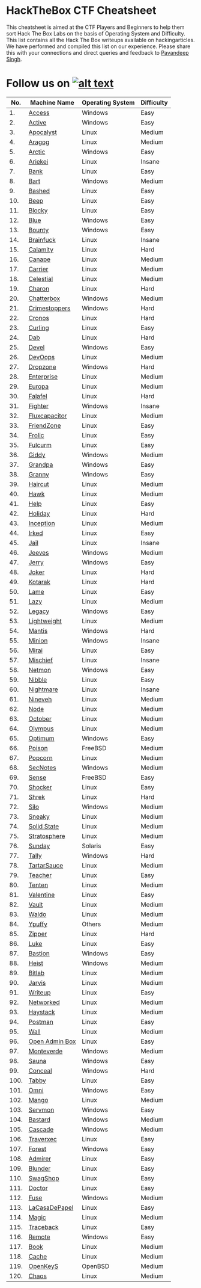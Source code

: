 # HackTheBox CTF Cheatsheet

This cheatsheet is aimed at the CTF Players and Beginners to help them sort Hack The Box Labs on the basis of Operating System and Difficulty. This list contains all the Hack The Box writeups available on hackingarticles. We have performed and compiled this list on our experience. Please share this with your connections and direct queries and feedback to [Pavandeep Singh](https://twitter.com/pavan2318).

[1.1]: http://i.imgur.com/tXSoThF.png
[1]: http://www.twitter.com/hackinarticles
# Follow us on [![alt text][1.1]][1]

| No. | Machine Name | Operating System | Difficulty |
|-----|--------------|------------------|------------------|
| 1.	| [Access](https://www.hackingarticles.in/hack-the-box-access-walkthrough/)|Windows|Easy|
| 2.	| [Active](https://www.hackingarticles.in/hack-the-box-active-walkthrough/)|Windows|Easy|
| 3.	| [Apocalyst](https://www.hackingarticles.in/hack-the-box-challenge-apocalyst-walkthrough/)|Linux|Medium|
| 4.	| [Aragog](https://www.hackingarticles.in/hack-the-box-aragog-walkthrough/)|Linux|Medium|
| 5.	| [Arctic](https://www.hackingarticles.in/hack-the-box-challenge-arctic-walkthrough/)|Windows|Easy|
| 6.	| [Ariekei](https://www.hackingarticles.in/hack-the-box-challenge-ariekei-walkthrough/)|Linux|Insane|
| 7.	| [Bank](https://www.hackingarticles.in/hack-the-box-challenge-bank-walkthrough/)|Linux|Easy|
| 8.	| [Bart](https://www.hackingarticles.in/hack-the-box-bart-walkthrough/)|Windows|Medium|
| 9.	| [Bashed](https://www.hackingarticles.in/hack-the-box-challenge-bashed-walkthrough/)|Linux|Easy|
| 10.	| [Beep](https://www.hackingarticles.in/hack-the-box-challenge-beep-walkthrough/)|Linux|Easy|
| 11.	| [Blocky](https://www.hackingarticles.in/hack-the-box-challenge-blocky-walkthrough/)|Linux|Easy|
| 12.	| [Blue](https://www.hackingarticles.in/hack-the-box-challenge-blue-walkthrough/)|Windows|Easy|
| 13.	| [Bounty](https://www.hackingarticles.in/hack-the-box-bounty-walkthrough/)|Windows|Easy|
| 14.	| [Brainfuck](https://www.hackingarticles.in/hack-the-box-challenge-brainfuck-walkthrough/)|Linux|Insane|
| 15.	| [Calamity](https://www.hackingarticles.in/hack-the-box-challenge-calamity-walkthrough/)|Linux|Hard|
| 16.	| [Canape](https://www.hackingarticles.in/hack-the-box-challenge-canape-walkthrough/)|Linux|Medium|
| 17.	| [Carrier](https://www.hackingarticles.in/hack-the-box-carrier-walkthrough/)|Linux|Medium|
| 18.	| [Celestial](https://www.hackingarticles.in/hack-the-box-celestial-walkthrough/)|Linux|Medium|
| 19.	| [Charon](https://www.hackingarticles.in/hack-the-box-challenge-charon-walkthrough/)|Linux|Hard|
| 20.	| [Chatterbox](https://www.hackingarticles.in/hack-the-box-challenge-chatterbox-walkthrough/)|Windows|Medium|
| 21.	| [Crimestoppers](https://www.hackingarticles.in/hack-the-box-challenge-crimestoppers-walkthrough/)|Windows|Hard|
| 22.	| [Cronos](https://www.hackingarticles.in/hack-the-box-challenge-cronos-walkthrough/)|Linux|Hard|
| 23.	| [Curling](https://www.hackingarticles.in/hack-the-box-curling-walkthrough/)|Linux|Easy|
| 24.	| [Dab](https://www.hackingarticles.in/hack-the-box-dab-walkthrough/)|Linux|Hard|
| 25.	| [Devel](https://www.hackingarticles.in/hack-the-box-challenge-devel-walkthrough/)|Windows|Easy|
| 26.	| [DevOops](https://www.hackingarticles.in/hack-the-box-devoops-walkthrough/)|Linux|Medium|
| 27.	| [Dropzone](https://www.hackingarticles.in/hack-the-box-dropzone-walkthrough/)|Windows|Hard|
| 28.	| [Enterprise](https://www.hackingarticles.in/hack-the-box-challenge-enterprises-walkthrough/)|Linux|Medium|
| 29.	| [Europa](https://www.hackingarticles.in/hack-the-box-challenge-europa-walkthrough/)|Linux|Medium|
| 30.	| [Falafel](https://www.hackingarticles.in/hack-the-box-challenge-falafel-walkthrough/)|Linux|Hard|
| 31.	| [Fighter](https://www.hackingarticles.in/hack-the-box-fighter-walkthrough/)|Windows|Insane|
| 32.	| [Fluxcapacitor](https://www.hackingarticles.in/hack-the-box-challenge-fluxcapacitor-walkthrough/)|Linux|Medium|
| 33.	| [FriendZone](https://www.hackingarticles.in/hack-the-box-friendzone-walkthrough/)|Linux|Easy|
| 34.	| [Frolic](https://www.hackingarticles.in/hack-the-box-frolic-walkthrough/)|Linux|Easy|
| 35.	| [Fulcurm](https://www.hackingarticles.in/hack-the-box-fulcrum-walkthrough/)|Linux|Easy|
| 36.	| [Giddy](https://www.hackingarticles.in/hack-the-box-giddy-walkthrough/)|Windows|Medium|
| 37.	| [Grandpa](https://www.hackingarticles.in/hack-the-box-challenge-grandpa-walkthrough/)|Windows|Easy|
| 38.	| [Granny](https://www.hackingarticles.in/hack-the-box-challenge-granny-walkthrough/)|Windows|Easy|
| 39.	| [Haircut](https://www.hackingarticles.in/hack-the-box-challenge-haircut-walkthrough/)|Linux|Medium|
| 40.	| [Hawk](https://www.hackingarticles.in/hack-the-box-hawk-walkthrough/)|Linux|Medium|
| 41.	| [Help](https://www.hackingarticles.in/hack-the-box-help-walkthrough/)|Linux|Easy|
| 42.	| [Holiday](https://www.hackingarticles.in/hack-the-box-holiday-walkthrough/)|Linux|Hard|
| 43.	| [Inception](https://www.hackingarticles.in/hack-the-box-challenge-inception-walkthrough/)|Linux|Medium|
| 44.	| [Irked](https://www.hackingarticles.in/hack-the-box-irked-walkthrough/)|Linux|Easy|
| 45.	| [Jail](https://www.hackingarticles.in/hack-the-box-challenge-jail-walkthrough/)|Linux|Insane|
| 46.	| [Jeeves](https://www.hackingarticles.in/hack-the-box-challenge-jeeves-walkthrough/)|Windows|Medium|
| 47.	| [Jerry](https://www.hackingarticles.in/hack-the-box-jerry-walkthrough/)|Windows|Easy|
| 48.	| [Joker](https://www.hackingarticles.in/hack-the-box-challenge-joker-walkthrough/)|Linux|Hard|
| 49.	| [Kotarak](https://www.hackingarticles.in/hack-the-box-challenge-kotarak-walkthrough/)|Linux|Hard|
| 50.	| [Lame](https://www.hackingarticles.in/hack-the-box-challenge-lame-walkthrough/)|Linux|Easy|
| 51. | [Lazy](https://www.hackingarticles.in/hack-the-box-challenge-lazy-walkthrough/)|Linux|Medium|
| 52.	| [Legacy](https://www.hackingarticles.in/hack-the-box-challenge-legacy-walkthrough/)|Windows|Easy|
| 53.	| [Lightweight](https://www.hackingarticles.in/lightweight-hack-the-box-walkthrough/)|Linux|Medium|
| 54.	| [Mantis](https://www.hackingarticles.in/hack-the-box-challenge-mantis-walkthrough/)|Windows|Hard|
| 55.	| [Minion](https://www.hackingarticles.in/hack-the-box-minion-walkthrough/)|Windows|Insane|
| 56.	| [Mirai](https://www.hackingarticles.in/hack-the-box-challenge-mirai-walkthrough/)|Linux|Easy|
| 57.	| [Mischief](https://www.hackingarticles.in/hack-the-box-mischief-walkthrough/)|Linux|Insane|
| 58.	| [Netmon](https://www.hackingarticles.in/hack-the-box-netmon-walkthrough/)|Windows|Easy|
| 59.	| [Nibble](https://www.hackingarticles.in/hack-the-box-challenge-nibble-walkthrough/)|Linux|Easy|
| 60.	| [Nightmare](https://www.hackingarticles.in/hack-nightmare-vm-ctf-challenge/)|Linux|Insane|
| 61.	| [Nineveh](https://www.hackingarticles.in/hack-the-box-nineveh-walkthrough/)|Linux|Medium|
| 62.	| [Node](https://www.hackingarticles.in/hack-the-box-challenge-node-walkthrough/)|Linux|Medium|
| 63.	| [October](https://www.hackingarticles.in/hack-the-box-october-walkthrough/)|Linux|Medium|
| 64.	| [Olympus](https://www.hackingarticles.in/hack-the-box-olympus-walkthrough/)|Linux|Medium|
| 65.	| [Optimum](https://www.hackingarticles.in/hack-the-box-challenge-optimum-walkthrough/)|Windows|Easy|
| 66.	| [Poison](https://www.hackingarticles.in/hack-the-box-poison-walkthrough/)|FreeBSD|Medium|
| 67.	| [Popcorn](https://www.hackingarticles.in/hack-the-box-challenge-popcorn-walkthrough/)|Linux|Medium|
| 68.	| [SecNotes](https://www.hackingarticles.in/hack-the-box-secnotes-walkthrough/)|Windows|Medium|
| 69.	| [Sense](https://www.hackingarticles.in/hack-the-box-challenge-sense-walkthrough/)|FreeBSD|Easy|
| 70.	| [Shocker](https://www.hackingarticles.in/hack-the-box-challenge-shocker-walkthrough/)|Linux|Easy|
| 71.	| [Shrek](https://www.hackingarticles.in/hack-the-box-challenge-shrek-walkthrough/)|Linux|Hard|
| 72.	| [Silo](https://www.hackingarticles.in/hack-the-box-silo-walkthrough/)|Windows|Medium|
| 73.	| [Sneaky](https://www.hackingarticles.in/hack-the-box-challenge-sneaky-walkthrough/)|Linux|Medium|
| 74.	| [Solid State](https://www.hackingarticles.in/hack-the-box-challenge-solid-state-walkthrough/)|Linux|Medium|
| 75.	| [Stratosphere](https://www.hackingarticles.in/hack-the-box-stratospherewalkthrough/)|Linux|Medium|
| 76.	| [Sunday](https://www.hackingarticles.in/hack-the-box-sunday-walkthrough/)|Solaris|Easy|
| 77.	| [Tally](https://www.hackingarticles.in/hack-the-box-challenge-tally-walkthrough/)|Windows|Hard|
| 78.	| [TartarSauce](https://www.hackingarticles.in/hack-the-box-tartarsauce-walkthrough/)|Linux|Medium|
| 79.	| [Teacher](https://www.hackingarticles.in/hack-the-box-teacher-walkthrough/)|Linux|Easy|
| 80.	| [Tenten](https://www.hackingarticles.in/hack-the-box-challenge-tenten-walkthrough/)|Linux|Medium|
| 81.	| [Valentine](https://www.hackingarticles.in/hack-the-box-valentine-walkthrough/)|Linux|Easy|
| 82.	| [Vault](https://www.hackingarticles.in/hack-the-box-vault-walkthrough/)|Linux|Medium|
| 83.	| [Waldo](https://www.hackingarticles.in/hack-the-box-waldo-walkthrough/)|Linux|Medium|
| 84.	| [Ypuffy](https://www.hackingarticles.in/hack-the-box-ypuffy-walkthrough/)|Others|Medium|
| 85.	| [Zipper](https://www.hackingarticles.in/hack-the-box-zipper-walkthrough/)|Linux|Hard|
| 86. | [Luke](https://www.hackingarticles.in/hack-the-box-luke-walkthrough/)|Linux|Easy|
| 87. | [Bastion](https://www.hackingarticles.in/hack-the-box-challenge-bastion-walkthrough/)|Windows|Easy|
| 88. | [Heist](https://www.hackingarticles.in/hack-the-box-heist-walkthrough/)     | Windows | Medium |
| 89. | [Bitlab](https://www.hackingarticles.in/hack-the-box-challenge-bitlab-walkthrough/)    | Linux   | Medium |
| 90. | [Jarvis](https://www.hackingarticles.in/hack-the-box-jarvis-walkthrough/)   | Linux   | Medium |
| 91. | [Writeup](https://www.hackingarticles.in/hack-the-box-writeup-walkthrough/)   | Linux   | Easy   |
| 92. | [Networked](https://www.hackingarticles.in/hack-the-box-networked-walkthrough/) | Linux   | Medium |
| 93. | [Haystack](https://www.hackingarticles.in/hack-the-box-haystack-walkthrough/)  | Linux   | Medium |
| 94. | [Postman](https://www.hackingarticles.in/hack-the-box-postman-walkthrough/)   | Linux   | Easy   |
| 95. | [Wall](https://www.hackingarticles.in/hack-the-box-wall-walkthrough/)| Linux   | Medium |
| 96. | [Open Admin Box](https://www.hackingarticles.in/hack-the-box-open-admin-box-walkthrough/)| Linux   | Easy |
| 97. | [Monteverde](https://www.hackingarticles.in/hack-the-box-monteverde-walkthrough/)| Windows  | Medium |
| 98. | [Sauna](https://www.hackingarticles.in/hackthebox-sauna-walkthrough/)| Windows  | Easy |
| 99. | [Conceal](https://www.hackingarticles.in/conceal-hackthebox-walkthrough/)| Windows  | Hard |
| 100. | [Tabby](https://www.hackingarticles.in/tabby-hackthebox-walkthrough/)| Linux  | Easy |
| 101. | [Omni](https://www.hackingarticles.in/omni-hackthebox-walkthrough/)| Windows  | Easy |
| 102. | [Mango](https://www.hackingarticles.in/mango-hackthebox-walkthrough/)| Linux  | Medium |
| 103. | [Servmon](https://www.hackingarticles.in/servmon-hackthebox-walkthrough/)| Windows  | Easy |
| 104. | [Bastard](https://www.hackingarticles.in/bastard-hackthebox-walkthrough/)| Windows  | Medium |
| 105. | [Cascade](https://www.hackingarticles.in/cascade-hackthebox-walkthrough/)| Windows  | Medium |
| 106. | [Traverxec](https://www.hackingarticles.in/traverxec-hackthebox-walkthrough/)| Linux  | Easy |
| 107. | [Forest](https://www.hackingarticles.in/forest-hackthebox-walkthrough/)| Windows  | Easy |
| 108. | [Admirer](https://www.hackingarticles.in/admirer-hackthebox-walkthrough/)| Linux  | Easy |
| 109. | [Blunder](https://www.hackingarticles.in/blunder-hackthebox-walkthrough/)| Linux  | Easy |
| 110. | [SwagShop](https://www.hackingarticles.in/swagshop-hackthebox-walkthrough/)| Linux  | Easy |
| 111. | [Doctor](https://www.hackingarticles.in/doctor-hackthebox-walkthrough/)| Linux  | Easy |
| 112. | [Fuse](https://www.hackingarticles.in/fuse-hackthebox-walkthrough/)| Windows  | Medium |
| 113. | [LaCasaDePapel](https://www.hackingarticles.in/lacasadepapel-hackthebox-walkthrough/)| Linux  | Easy |
| 114. | [Magic](https://www.hackingarticles.in/magic-hackthebox-walkthrough/)| Linux  | Medium |
| 115. | [Traceback](https://www.hackingarticles.in/traceback-hackthebox-walkthrough/)| Linux  | Easy |
| 116. | [Remote](https://www.hackingarticles.in/remote-hackthebox-walkthrough/)| Windows  | Easy |
| 117. | [Book](https://www.hackingarticles.in/book-hackthebox-walkthrough/)| Linux  | Medium |
| 118. | [Cache](https://www.hackingarticles.in/cache-hackthebox-walkthrough/)| Linux  | Medium |
| 119. | [OpenKeyS](https://www.hackingarticles.in/openkeys-hackthebox-walkthrough/)| OpenBSD  | Medium |
| 120. | [Chaos](https://www.hackingarticles.in/chaos-hackthebox-walkthrough/)| Linux  | Medium |




